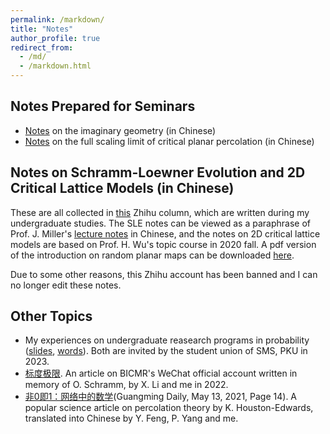 ```yaml
---
permalink: /markdown/
title: "Notes"
author_profile: true
redirect_from: 
  - /md/
  - /markdown.html
---
```


## Notes Prepared for Seminars

* [Notes](https://github.com/Gefei-Cai/gefei-cai.github.io/raw/master/files/虚几何_Imaginary_Geometry_.pdf) on the imaginary geometry (in Chinese)
* [Notes](https://github.com/Gefei-Cai/gefei-cai.github.io/raw/master/files/full.pdf) on the full scaling limit of critical planar percolation (in Chinese)


## Notes on Schramm-Loewner Evolution and 2D Critical Lattice Models (in Chinese)

These are all collected in [this](https://www.zhihu.com/column/c_1296527465138434048) Zhihu column, which are written during my undergraduate studies. The SLE notes can be viewed as a paraphrase of Prof. J. Miller's [lecture notes](https://www.statslab.cam.ac.uk/~jpm205/teaching/lent2019/sle_notes.pdf) in Chinese, and the notes on 2D critical lattice models are based on Prof. H. Wu's topic course in 2020 fall. A pdf version of the introduction on random planar maps can be downloaded [here](https://github.com/Gefei-Cai/gefei-cai.github.io/raw/master/files/LQG_intro.pdf).

Due to some other reasons, this Zhihu account has been banned and I can no longer edit these notes.


## Other Topics

* My experiences on undergraduate reasearch programs in probability ([slides](https://github.com/Gefei-Cai/gefei-cai.github.io/raw/master/files/suggestions_slides.pdf), [words](https://github.com/Gefei-Cai/gefei-cai.github.io/raw/master/files/suggestions_text.pdf)). Both are invited by the student union of SMS, PKU in 2023.
* [标度极限](https://mp.weixin.qq.com/s/y0wN6SJDP4ic6MaGbPI8Cw). An article on BICMR's WeChat official account written in memory of O. Schramm, by X. Li and me in 2022.
* [非0即1：网络中的数学](https://epaper.gmw.cn/gmrb/html/2021-05/13/nw.D110000gmrb_20210513_1-14.htm)(Guangming Daily, May 13, 2021, Page 14). A popular science article on percolation theory by K. Houston-Edwards, translated into Chinese by Y. Feng, P. Yang and me.
